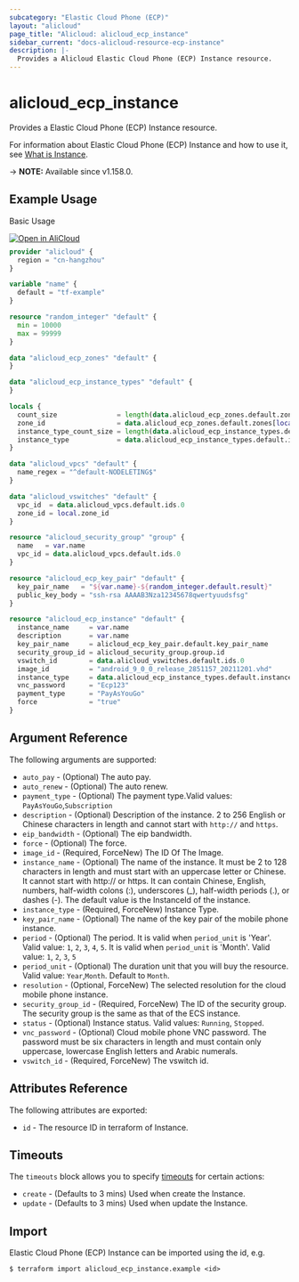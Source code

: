 ```yaml
---
subcategory: "Elastic Cloud Phone (ECP)"
layout: "alicloud"
page_title: "Alicloud: alicloud_ecp_instance"
sidebar_current: "docs-alicloud-resource-ecp-instance"
description: |-
  Provides a Alicloud Elastic Cloud Phone (ECP) Instance resource.
---
```


# alicloud_ecp_instance

Provides a Elastic Cloud Phone (ECP) Instance resource.

For information about Elastic Cloud Phone (ECP) Instance and how to use it,
see [What is Instance](https://www.alibabacloud.com/help/en/cloudphone/latest/api-cloudphone-2020-12-30-runinstances).

-> **NOTE:** Available since v1.158.0.

## Example Usage

Basic Usage

<div style="display: block;margin-bottom: 40px;"><div class="oics-button" style="float: right;position: absolute;margin-bottom: 10px;">
  <a href="https://api.aliyun.com/api-tools/terraform?resource=alicloud_ecp_instance&exampleId=60da4fc1-ea32-8b3d-8752-07ca8348506e0845d4d7&activeTab=example&spm=docs.r.ecp_instance.0.60da4fc1ea&intl_lang=EN_US" target="_blank">
    <img alt="Open in AliCloud" src="https://img.alicdn.com/imgextra/i1/O1CN01hjjqXv1uYUlY56FyX_!!6000000006049-55-tps-254-36.svg" style="max-height: 44px; max-width: 100%;">
  </a>
</div></div>

```terraform
provider "alicloud" {
  region = "cn-hangzhou"
}

variable "name" {
  default = "tf-example"
}

resource "random_integer" "default" {
  min = 10000
  max = 99999
}

data "alicloud_ecp_zones" "default" {
}

data "alicloud_ecp_instance_types" "default" {
}

locals {
  count_size               = length(data.alicloud_ecp_zones.default.zones)
  zone_id                  = data.alicloud_ecp_zones.default.zones[local.count_size - 1].zone_id
  instance_type_count_size = length(data.alicloud_ecp_instance_types.default.instance_types)
  instance_type            = data.alicloud_ecp_instance_types.default.instance_types[local.instance_type_count_size - 1].instance_type
}

data "alicloud_vpcs" "default" {
  name_regex = "^default-NODELETING$"
}

data "alicloud_vswitches" "default" {
  vpc_id  = data.alicloud_vpcs.default.ids.0
  zone_id = local.zone_id
}

resource "alicloud_security_group" "group" {
  name   = var.name
  vpc_id = data.alicloud_vpcs.default.ids.0
}

resource "alicloud_ecp_key_pair" "default" {
  key_pair_name   = "${var.name}-${random_integer.default.result}"
  public_key_body = "ssh-rsa AAAAB3Nza12345678qwertyuudsfsg"
}

resource "alicloud_ecp_instance" "default" {
  instance_name     = var.name
  description       = var.name
  key_pair_name     = alicloud_ecp_key_pair.default.key_pair_name
  security_group_id = alicloud_security_group.group.id
  vswitch_id        = data.alicloud_vswitches.default.ids.0
  image_id          = "android_9_0_0_release_2851157_20211201.vhd"
  instance_type     = data.alicloud_ecp_instance_types.default.instance_types.1.instance_type
  vnc_password      = "Ecp123"
  payment_type      = "PayAsYouGo"
  force             = "true"
}
```

## Argument Reference

The following arguments are supported:

* `auto_pay` - (Optional) The auto pay.
* `auto_renew` - (Optional) The auto renew.
* `payment_type` - (Optional) The payment type.Valid values: `PayAsYouGo`,`Subscription`
* `description` - (Optional) Description of the instance. 2 to 256 English or Chinese characters in length and cannot
  start with `http://` and `https`.
* `eip_bandwidth` - (Optional) The eip bandwidth.
* `force` - (Optional) The force.
* `image_id` - (Required, ForceNew) The ID Of The Image.
* `instance_name` - (Optional) The name of the instance. It must be 2 to 128 characters in length and must start with an
  uppercase letter or Chinese. It cannot start with http:// or https. It can contain Chinese, English, numbers,
  half-width colons (:), underscores (_), half-width periods (.), or dashes (-). The default value is the InstanceId of
  the instance.
* `instance_type` - (Required, ForceNew) Instance Type.
* `key_pair_name` - (Optional) The name of the key pair of the mobile phone instance.
* `period` - (Optional) The period. It is valid when `period_unit` is 'Year'. Valid value: `1`, `2`, `3`, `4`, `5`. It
  is valid when `period_unit` is 'Month'. Valid value: `1`, `2`, `3`, `5`
* `period_unit` - (Optional) The duration unit that you will buy the resource. Valid value: `Year`,`Month`. Default
  to `Month`.
* `resolution` - (Optional, ForceNew) The selected resolution for the cloud mobile phone instance.
* `security_group_id` - (Required, ForceNew) The ID of the security group. The security group is the same as that of the
  ECS instance.
* `status` - (Optional) Instance status. Valid values: `Running`, `Stopped`.
* `vnc_password` - (Optional) Cloud mobile phone VNC password. The password must be six characters in length and must
  contain only uppercase, lowercase English letters and Arabic numerals.
* `vswitch_id` - (Required, ForceNew) The vswitch id.

## Attributes Reference

The following attributes are exported:

* `id` - The resource ID in terraform of Instance.

## Timeouts

The `timeouts` block allows you to
specify [timeouts](https://www.terraform.io/docs/configuration-0-11/resources.html#timeouts) for certain actions:

* `create` - (Defaults to 3 mins) Used when create the Instance.
* `update` - (Defaults to 3 mins) Used when update the Instance.

## Import

Elastic Cloud Phone (ECP) Instance can be imported using the id, e.g.

```shell
$ terraform import alicloud_ecp_instance.example <id>
```